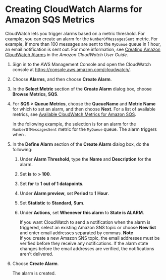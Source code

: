 # Creating CloudWatch Alarms for Amazon SQS Metrics<a name="set-cloudwatch-alarms-for-metrics"></a>

CloudWatch lets you trigger alarms based on a metric threshold\. For example, you can create an alarm for the `NumberOfMessagesSent` metric\. For example, if more than 100 messages are sent to the `MyQueue` queue in 1 hour, an email notification is sent out\. For more information, see [Creating Amazon CloudWatch Alarms](http://docs.aws.amazon.com/AmazonCloudWatch/latest/monitoring/AlarmThatSendsEmail.html) in the *Amazon CloudWatch User Guide*\.<a name="set-alarm-cloudwatch-console"></a>

1. Sign in to the AWS Management Console and open the CloudWatch console at [https://console\.aws\.amazon\.com/cloudwatch/](https://console.aws.amazon.com/cloudwatch/)\.

1. Choose **Alarms**, and then choose **Create Alarm**\.

1. In the **Select Metric** section of the **Create Alarm** dialog box, choose **Browse Metrics**, **SQS**\.

1. For **SQS > Queue Metrics**, choose the **QueueName** and **Metric Name** for which to set an alarm, and then choose **Next**\. For a list of available metrics, see [Available CloudWatch Metrics for Amazon SQS](sqs-available-cloudwatch-metrics.md)\.

   In the following example, the selection is for an alarm for the `NumberOfMessagesSent` metric for the `MyQueue` queue\. The alarm triggers when \.

1. In the **Define Alarm** section of the **Create Alarm** dialog box, do the following:

   1. Under **Alarm Threshold**, type the **Name** and **Description** for the alarm\.

   1. Set **is** to **> 100**\.

   1. Set **for** to **1 out of 1 datapoints**\.

   1. Under **Alarm preview**, set **Period** to **1 Hour**\.

   1. Set **Statistic** to **Standard**, **Sum**\.

   1. Under **Actions**, set **Whenever this alarm** to **State is ALARM**\.

      If you want CloudWatch to send a notification when the alarm is triggered, select an existing Amazon SNS topic or choose **New list** and enter email addresses separated by commas\.
**Note**  
If you create a new Amazon SNS topic, the email addresses must be verified before they receive any notifications\. If the alarm state changes before the email addresses are verified, the notifications aren't delivered\. 

1. Choose **Create Alarm**\. 

   The alarm is created\.